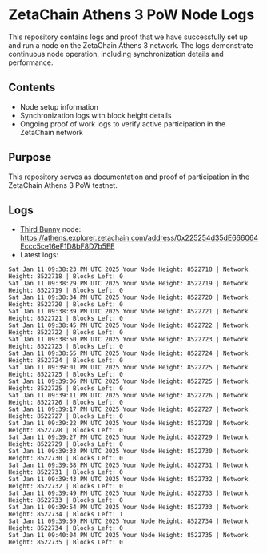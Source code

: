 # ZetaChain Athens 3 PoW Node Logs
This repository contains logs and proof that we have successfully set up and run a node on the ZetaChain Athens 3 network. The logs demonstrate continuous node operation, including synchronization details and performance.

## Contents
- Node setup information
- Synchronization logs with block height details
- Ongoing proof of work logs to verify active participation in the ZetaChain network

## Purpose
This repository serves as documentation and proof of participation in the ZetaChain Athens 3 PoW testnet.

## Logs

- [Third Bunny](https://thirdbunny.xyz/) node: https://athens.explorer.zetachain.com/address/0x225254d35dE666064Eccc5ce16eF1D8bF8D7b5EE
- Latest logs:
```
Sat Jan 11 09:38:23 PM UTC 2025 Your Node Height: 8522718 | Network Height: 8522718 | Blocks Left: 0
Sat Jan 11 09:38:29 PM UTC 2025 Your Node Height: 8522719 | Network Height: 8522719 | Blocks Left: 0
Sat Jan 11 09:38:34 PM UTC 2025 Your Node Height: 8522720 | Network Height: 8522720 | Blocks Left: 0
Sat Jan 11 09:38:39 PM UTC 2025 Your Node Height: 8522721 | Network Height: 8522721 | Blocks Left: 0
Sat Jan 11 09:38:45 PM UTC 2025 Your Node Height: 8522722 | Network Height: 8522722 | Blocks Left: 0
Sat Jan 11 09:38:50 PM UTC 2025 Your Node Height: 8522723 | Network Height: 8522723 | Blocks Left: 0
Sat Jan 11 09:38:55 PM UTC 2025 Your Node Height: 8522724 | Network Height: 8522724 | Blocks Left: 0
Sat Jan 11 09:39:01 PM UTC 2025 Your Node Height: 8522725 | Network Height: 8522725 | Blocks Left: 0
Sat Jan 11 09:39:06 PM UTC 2025 Your Node Height: 8522725 | Network Height: 8522725 | Blocks Left: 0
Sat Jan 11 09:39:11 PM UTC 2025 Your Node Height: 8522726 | Network Height: 8522726 | Blocks Left: 0
Sat Jan 11 09:39:17 PM UTC 2025 Your Node Height: 8522727 | Network Height: 8522727 | Blocks Left: 0
Sat Jan 11 09:39:22 PM UTC 2025 Your Node Height: 8522728 | Network Height: 8522728 | Blocks Left: 0
Sat Jan 11 09:39:27 PM UTC 2025 Your Node Height: 8522729 | Network Height: 8522729 | Blocks Left: 0
Sat Jan 11 09:39:33 PM UTC 2025 Your Node Height: 8522730 | Network Height: 8522730 | Blocks Left: 0
Sat Jan 11 09:39:38 PM UTC 2025 Your Node Height: 8522731 | Network Height: 8522731 | Blocks Left: 0
Sat Jan 11 09:39:43 PM UTC 2025 Your Node Height: 8522732 | Network Height: 8522732 | Blocks Left: 0
Sat Jan 11 09:39:49 PM UTC 2025 Your Node Height: 8522733 | Network Height: 8522733 | Blocks Left: 0
Sat Jan 11 09:39:54 PM UTC 2025 Your Node Height: 8522733 | Network Height: 8522734 | Blocks Left: 1
Sat Jan 11 09:39:59 PM UTC 2025 Your Node Height: 8522734 | Network Height: 8522734 | Blocks Left: 0
Sat Jan 11 09:40:04 PM UTC 2025 Your Node Height: 8522735 | Network Height: 8522735 | Blocks Left: 0
```
